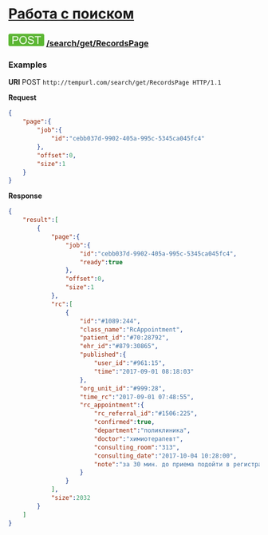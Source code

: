 [Работа с поиском](../../../index.md)
=====================================

### ![POST](../../../../../img/post.png) [/search/get/RecordsPage](../index.md)

### Examples

**URI** POST `http://tempurl.com/search/get/RecordsPage HTTP/1.1`

**Request**

```json
{
    "page":{
        "job":{
            "id":"cebb037d-9902-405a-995c-5345ca045fc4"
        },
        "offset":0,
        "size":1
    }
}
```

**Response**

```json
{
    "result":[
        {
            "page":{
                "job":{
                    "id":"cebb037d-9902-405a-995c-5345ca045fc4",
                    "ready":true
                },
                "offset":0,
                "size":1
            },
            "rc":[
                {
                    "id":"#1089:244",
                    "class_name":"RcAppointment",
                    "patient_id":"#70:28792",
                    "ehr_id":"#879:30865",
                    "published":{
                        "user_id":"#961:15",
                        "time":"2017-09-01 08:18:03"
                    },
                    "org_unit_id":"#999:28",
                    "time_rc":"2017-09-01 07:48:55",
                    "rc_appointment":{
                        "rc_referral_id":"#1506:225",
                        "confirmed":true,
                        "department":"поликлиника",
                        "doctor":"химиотерапевт",
                        "consulting_room":"313",
                        "consulting_date":"2017-10-04 10:28:00",
                        "note":"за 30 мин. до приема подойти в регистратуру с документами (паспорт, полис, направление, СНИЛС)."
                    }
                }
            ],
            "size":2032
        }
    ]
}
```